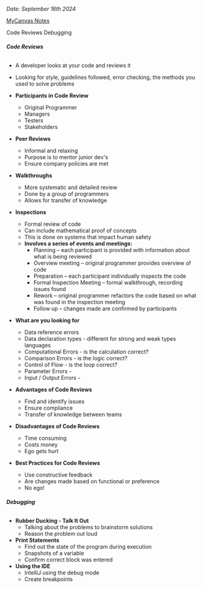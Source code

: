 *Date: September 16th 2024*

[MyCanvas Notes](https://mycanvas.mohawkcollege.ca/courses/107218/files/20633646?module_item_id=5794369)

Code Reviews
Debugging
###### **Code Reviews**
- A developer looks at your code and reviews it
- Looking for style, guidelines followed, error checking, the methods you used to solve problems

- **Participants in Code Review**
	- Original Programmer
	- Managers
	- Testers
	- Stakeholders
- **Peer Reviews**
	- Informal and relaxing
	- Purpose is to mentor junior dev's
	- Ensure company policies are met
- **Walkthroughs**
	- More systematic and detailed review 
	- Done by a group of programmers
	- Allows for transfer of knowledge
- **Inspections**
	- Formal review of code
	- Can include mathematical proof of concepts
	- This is done on systems that impact human safety 
	- **Involves a series of events and meetings:**  
		- Planning – each participant is provided with information about what is being reviewed  
		- Overview meeting – original programmer provides overview of code  
		- Preparation – each participant individually inspects the code  
		- Formal Inspection Meeting – formal walkthrough, recording issues found  
		- Rework – original programmer refactors the code based on what was found in the inspection meeting  
		- Follow up – changes made are confirmed by participants
- **What are you looking for**
	- Data reference errors
	- Data declaration types - different for strong and weak types languages
	- Computational Errors - is the calculation correct?
	- Comparison Errors - is the logic correct?
	- Control of Flow - is the loop correct?
	- Parameter Errors - 
	- Input / Output Errors - 
- **Advantages of Code Reviews**
	- Find and identify issues
	- Ensure compliance 
	- Transfer of knowledge between teams
- **Disadvantages of Code Reviews**
	- Time consuming 
	- Costs money
	- Ego gets hurt 
- **Best Practices for Code Reviews**
	- Use constructive feedback
	- Are changes made based on functional or preference 
	- No ego!

###### **Debugging**

- **Rubber Ducking - Talk It Out**
	- Talking about the problems to brainstorm solutions 
	- Reason the problem out loud 
- **Print Statements**
	- Find out the state of the program during execution 
	- Snapshots of a variable
	- Confirm correct block was entered 
- **Using the IDE**
	- IntelliJ using the debug mode
	- Create breakpoints 